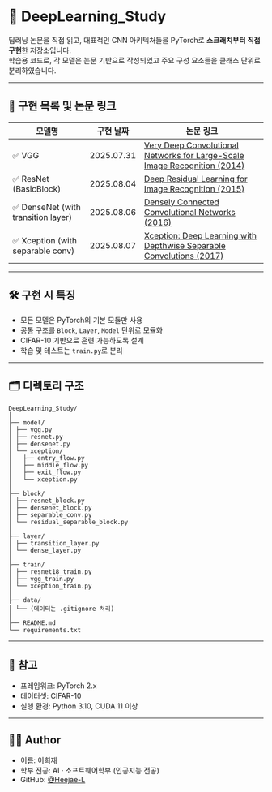 # 🧠 DeepLearning_Study

딥러닝 논문을 직접 읽고, 대표적인 CNN 아키텍처들을 PyTorch로 **스크래치부터 직접 구현**한 저장소입니다.  
학습용 코드로, 각 모델은 논문 기반으로 작성되었고 주요 구성 요소들을 클래스 단위로 분리하였습니다.

---

## 📅 구현 목록 및 논문 링크

| 모델명 | 구현 날짜 | 논문 링크 |
|--------|-----------|-----------|
| ✅ VGG | 2025.07.31 | [Very Deep Convolutional Networks for Large-Scale Image Recognition (2014)](https://arxiv.org/abs/1409.1556) |
| ✅ ResNet (BasicBlock) | 2025.08.04 | [Deep Residual Learning for Image Recognition (2015)](https://arxiv.org/abs/1512.03385) |
| ✅ DenseNet (with transition layer) | 2025.08.06 | [Densely Connected Convolutional Networks (2016)](https://arxiv.org/abs/1608.06993) |
| ✅ Xception (with separable conv) | 2025.08.07 | [Xception: Deep Learning with Depthwise Separable Convolutions (2017)](https://arxiv.org/abs/1610.02357) |

---

## 🛠️ 구현 시 특징

- 모든 모델은 PyTorch의 기본 모듈만 사용
- 공통 구조를 `Block`, `Layer`, `Model` 단위로 모듈화
- CIFAR-10 기반으로 훈련 가능하도록 설계
- 학습 및 테스트는 `train.py`로 분리

---

## 🗂️ 디렉토리 구조
```
DeepLearning_Study/
│
├── model/
│ ├── vgg.py
│ ├── resnet.py
│ ├── densenet.py
│ └── xception/
│   ├── entry_flow.py
│   ├── middle_flow.py
│   ├── exit_flow.py
│   └── xception.py
│ 
├── block/
│ ├── resnet_block.py
│ ├── densenet_block.py
│ ├── separable_conv.py
│ └── residual_separable_block.py
│
├── layer/
│ ├── transition_layer.py
│ └── dense_layer.py
│
├── train/
│ ├── resnet18_train.py
│ ├── vgg_train.py
│ └── xception_train.py
│
├── data/
│ └── (데이터는 .gitignore 처리)
│
├── README.md
└── requirements.txt
```

---

## 📌 참고

- 프레임워크: PyTorch 2.x
- 데이터셋: CIFAR-10
- 실행 환경: Python 3.10, CUDA 11 이상

---

## 🙋‍♀️ Author

- 이름: 이희재  
- 학부 전공: AI · 소프트웨어학부 (인공지능 전공)  
- GitHub: [@Heejae-L](https://github.com/Heejae-L)